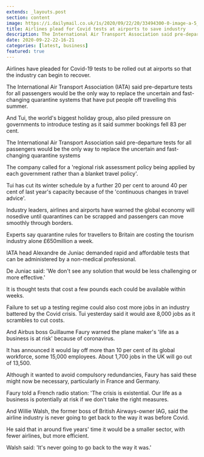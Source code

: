 ```yaml
---
extends: _layouts.post
section: content
image: https://i.dailymail.co.uk/1s/2020/09/22/20/33494300-0-image-a-5_1600801594283.jpg 
title: Airlines plead for Covid tests at airports to save industry  
description: The International Air Transport Association said pre-departure tests for all passengers would be the only way to replace the quarantine systems that have put people off travelling this summer. 
date: 2020-09-22-22-16-21 
categories: [latest, business] 
featured: true 
--- 
```

Airlines have pleaded for Covid-19 tests to be rolled out at airports so that the industry can begin to recover.

The International Air Transport Association (IATA) said pre-departure tests for all passengers would be the only way to replace the uncertain and fast-changing quarantine systems that have put people off travelling this summer.

And Tui, the world's biggest holiday group, also piled pressure on governments to introduce testing as it said summer bookings fell 83 per cent.

The International Air Transport Association said pre-departure tests for all passengers would be the only way to replace the uncertain and fast-changing quarantine systems

The company called for a 'regional risk assessment policy being applied by each government rather than a blanket travel policy'.

Tui has cut its winter schedule by a further 20 per cent to around 40 per cent of last year's capacity because of the 'continuous changes in travel advice'.

Industry leaders, airlines and airports have warned the global economy will nosedive until quarantines can be scrapped and passengers can move smoothly through borders. 

Experts say quarantine rules for travellers to Britain are costing the tourism industry alone £650million a week.

IATA head Alexandre de Juniac demanded rapid and affordable tests that can be administered by a non-medical professional.

De Juniac said: 'We don't see any solution that would be less challenging or more effective.'

It is thought tests that cost a few pounds each could be available within weeks.

Failure to set up a testing regime could also cost more jobs in an industry battered by the Covid crisis. Tui yesterday said it would axe 8,000 jobs as it scrambles to cut costs.

And Airbus boss Guillaume Faury warned the plane maker's 'life as a business is at risk' because of coronavirus. 

It has announced it would lay off more than 10 per cent of its global workforce, some 15,000 employees. About 1,700 jobs in the UK will go out of 13,500.

Although it wanted to avoid compulsory redundancies, Faury has said these might now be necessary, particularly in France and Germany.

Faury told a French radio station: 'The crisis is existential. Our life as a business is potentially at risk if we don't take the right measures.

And Willie Walsh, the former boss of British Airways-owner IAG, said the airline industry is never going to get back to the way it was before Covid.

He said that in around five years' time it would be a smaller sector, with fewer airlines, but more efficient.

Walsh said: 'It's never going to go back to the way it was.'

